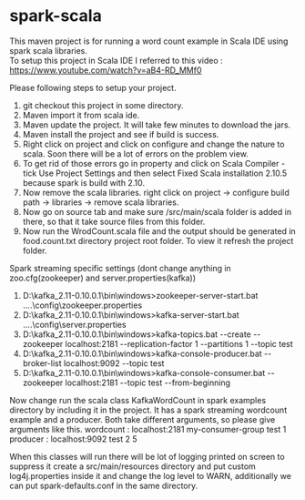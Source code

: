 # spark-scala

This maven project is for running a word count example in Scala IDE using spark scala libraries.  
To setup this project in Scala IDE I referred to this video : https://www.youtube.com/watch?v=aB4-RD_MMf0

Please following steps to setup your project.

1. git checkout this project in some directory.
2. Maven import it from scala ide.
3. Maven update the project. It will take few minutes to download the jars.
4. Maven install the project and see if build is success.
5. Right click on project and click on configure and change the nature to scala. Soon there will be a lot of errors on the problem view.
6. To get rid of those errors go in property and click on Scala Compiler - tick Use Project Settings and then select Fixed Scala installation 2.10.5 because spark is build with 2.10.
7. Now remove the scala libraries. right click on project -> configure build path -> libraries -> remove scala libraries.
8. Now go on source tab and make sure <prj>/src/main/scala folder is added in there, so that it take source files from this folder.
9. Now run the WrodCount.scala file and the output should be generated in food.count.txt directory project root folder. To view it refresh the project folder.


Spark streaming specific settings (dont change anything in zoo.cfg(zookeeper) and server.properties(kafka))

1. D:\kafka_2.11-0.10.0.1\bin\windows>zookeeper-server-start.bat ..\..\config\zookeeper.properties
2. D:\kafka_2.11-0.10.0.1\bin\windows>kafka-server-start.bat ..\..\config\server.properties
3. D:\kafka_2.11-0.10.0.1\bin\windows>kafka-topics.bat --create --zookeeper localhost:2181 --replication-factor 1 --partitions 1 --topic test
4. D:\kafka_2.11-0.10.0.1\bin\windows>kafka-console-producer.bat --broker-list localhost:9092 --topic test
5. D:\kafka_2.11-0.10.0.1\bin\windows>kafka-console-consumer.bat --zookeeper localhost:2181 --topic test --from-beginning

Now change run the scala class KafkaWordCount in spark examples directory by including it in the project. It has a spark streaming wordcount example and a producer. Both take different arguments, so please give arguments like this.
wordcount : localhost:2181 my-consumer-group test 1
producer : localhost:9092 test 2 5

When this classes will run there will be lot of logging printed on screen to suppress it create a src/main/resources directory and put custom log4j.properties inside it and change the log level to WARN, additionally we can put spark-defaults.conf in the same directory.

